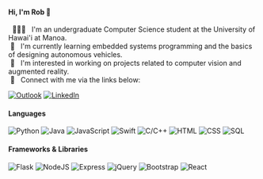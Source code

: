 #### Hi, I'm Rob 👋<br>
&nbsp; 👨🏻‍🎓&nbsp;&nbsp;&nbsp;I'm an undergraduate Computer Science student at the University of Hawai'i at Manoa.<br>
&nbsp;🌱&nbsp;&nbsp;&nbsp;I'm currently learning embedded systems programming and the basics of designing autonomous vehicles.<br>
&nbsp;👀&nbsp;&nbsp;&nbsp;I'm interested in working on projects related to computer vision and augmented reality.<br>
&nbsp;🤝&nbsp;&nbsp;&nbsp;Connect with me via the links below:

[![Outlook](https://img.shields.io/badge/-outlook-0072C6?style=for-the-badge&logo=microsoftoutlook&logoColor=white)](mailto:rob_godfrey@outlook.com)
[![LinkedIn](https://img.shields.io/badge/-LINKEDIN-0077B5?style=for-the-badge&logo=linkedin&logoColor=white)](https://www.linkedin.com/in/bob-godfrey/)

#### Languages

![Python](https://img.shields.io/badge/python-306998?&logo=python&style=for-the-badge&logoColor=FFE873)
![Java](https://img.shields.io/badge/java-ED8B00?&style=for-the-badge&logo=openjdk&logoColor=ffffff)
![JavaScript](https://img.shields.io/badge/javascript-323330?&style=for-the-badge&logo=javascript&logoColor=F0DB4F)
![Swift](https://img.shields.io/badge/swift-ff722b?&style=for-the-badge&logo=swift&logoColor=ffffff)
![C/C++](https://img.shields.io/badge/c/C++-0065a8?&style=for-the-badge&logo=cplusplus&logoColor=ffffff)
![HTML](https://img.shields.io/badge/html-e34c26?&style=for-the-badge&logo=html5&logoColor=ffffff)
![CSS](https://img.shields.io/badge/css-1572B6?&style=for-the-badge&logo=css3&logoColor=ffffff)
![SQL](https://img.shields.io/badge/sql-0064a5?&style=for-the-badge&logo=postgresql&logoColor=ffffff)

#### Frameworks & Libraries

![Flask](https://img.shields.io/badge/flask-eeeeee?&style=for-the-badge&logo=flask&logoColor=000000)
![NodeJS](https://img.shields.io/badge/node.js-3c873a?&style=for-the-badge&logo=node.js&logoColor=ffffff)
![Express](https://img.shields.io/badge/express-222222?&style=for-the-badge&logo=express&logoColor=ffffff)
![jQuery](https://img.shields.io/badge/jquery-333333?&style=for-the-badge&logo=jquery&logoColor=7ACEF4)
![Bootstrap](https://img.shields.io/badge/bootstrap-8713fa?&style=for-the-badge&logo=bootstrap&logoColor=ffffff)
![React](https://img.shields.io/badge/react-20232a?&style=for-the-badge&logo=react&logoColor=61dafb)
<!--
<br>
[![Rob's GitHub stats-Dark](https://github-readme-stats.vercel.app/api?username=robertgodfrey&count_private=true&show_icons=true&theme=gotham#gh-dark-mode-only)](https://github-readme-stats.vercel.app/api?username=robertgodfrey&count_private=true&show_icons=true&theme=gotham#gh-dark-mode-only)
[![Rob's GitHub stats-Light](https://github-readme-stats.vercel.app/api?username=robertgodfrey&count_private=true&show_icons=true&theme=vue#gh-light-mode-only)](https://github-readme-stats.vercel.app/api?username=robertgodfrey&count_private=true&show_icons=true&theme=vue#gh-light-mode-only)
--> 
